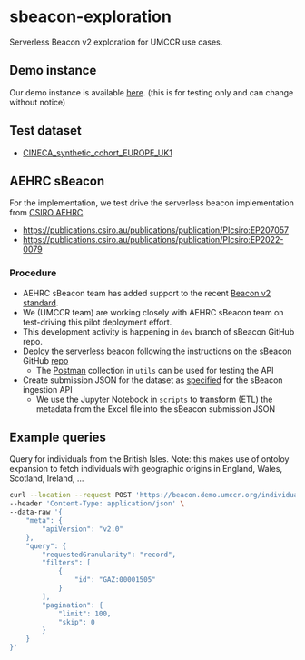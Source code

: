 # sbeacon-exploration

Serverless Beacon v2 exploration for UMCCR use cases.

## Demo instance

Our demo instance is available [here](https://beacon.demo.umccr.org).
(this is for testing only and can change without notice)

## Test dataset

- [CINECA_synthetic_cohort_EUROPE_UK1](./data/CINECA_synthetic_cohort_EUROPE_UK1)

## AEHRC sBeacon

For the implementation, we test drive the serverless beacon implementation from [CSIRO AEHRC](https://aehrc.csiro.au/research/cloud-native-genomics/).
  - https://publications.csiro.au/publications/publication/PIcsiro:EP207057
  - https://publications.csiro.au/publications/publication/PIcsiro:EP2022-0079

### Procedure

- AEHRC sBeacon team has added support to the recent [Beacon v2 standard](https://github.com/ga4gh-beacon/beacon-v2).
- We (UMCCR team) are working closely with AEHRC sBeacon team on test-driving this pilot deployment effort.
- This development activity is happening in `dev` branch of sBeacon GitHub repo.
- Deploy the serverless beacon following the instructions on the sBeacon GitHub [repo](https://github.com/aehrc/terraform-aws-serverless-beacon/tree/dev)
  - The [Postman](https://www.postman.com) collection in `utils` can be used for testing the API
- Create submission JSON for the dataset as [specified](https://github.com/aehrc/terraform-aws-serverless-beacon/tree/dev#data-ingestion-api) for the sBeacon ingestion API
  - We use the Jupyter Notebook in `scripts` to transform (ETL) the metadata from the Excel file into the sBeacon submission JSON


## Example queries

Query for individuals from the British Isles.
Note: this makes use of ontoloy expansion to fetch individuals with geographic origins in England, Wales, Scotland, Ireland, ...

```bash
curl --location --request POST 'https://beacon.demo.umccr.org/individuals?requestedGranularity=record' \
--header 'Content-Type: application/json' \
--data-raw '{
    "meta": {
        "apiVersion": "v2.0"
    },
    "query": {
        "requestedGranularity": "record",
        "filters": [
            {
                "id": "GAZ:00001505"
            }
        ],
        "pagination": {
            "limit": 100,
            "skip": 0
        }
    }
}'
```